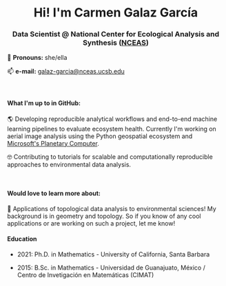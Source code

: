 <h1 align="center">Hi! I'm Carmen Galaz García </h1>
<h3 align="center">Data Scientist @ National Center for Ecological Analysis and Synthesis (<a href=https://www.nceas.ucsb.edu)>NCEAS</a>)</h3>


🍃 <b>Pronouns:</b> she/ella

📫 <b>e-mail:</b> galaz-garcia@nceas.ucsb.edu

<br>
<h4>What I'm up to  in GitHub: </h4>

🌎 Developing reproducible analytical workflows and end-to-end machine learning pipelines to evaluate ecosystem health.
Currently I'm working on aerial image analysis using the Python geospatial ecosystem and <a href=https://planetarycomputer.microsoft.com> Microsoft's Planetary Computer</a>.

🤓 Contributing to tutorials for scalable and computationally reproducible approaches to environmental data analysis.

<br>

<h4>Would love to learn more about:</h4>
💬 Applications of topological data analysis to environmental sciences! My background is in geometry and topology. So if you know of any cool applications or are working on such a project, let me know!


<br>

<h4>Education</h4>

- 2021: Ph.D. in Mathematics - University of California, Santa Barbara

- 2015: B.Sc. in Mathematics - Universidad de Guanajuato, México / Centro de Invetigación en Matemáticas (CIMAT)


<!--
Here are some ideas to get you started:
- 🔭 I’m currently working on ...
- 🌱 I’m currently learning ...
- 👯 I’m looking to collaborate on ...
- 🤔 I’m looking for help with ...
- 💬 Ask me about ...
- 📫 How to reach me: ...
- 😄 Pronouns: ...
- ⚡ Fun fact: ...
-->
